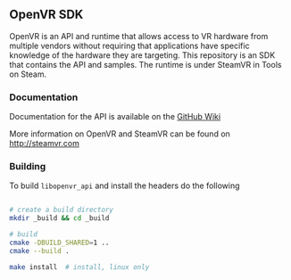 OpenVR SDK
---

OpenVR is an API and runtime that allows access to VR hardware from multiple 
vendors without requiring that applications have specific knowledge of the 
hardware they are targeting. This repository is an SDK that contains the API 
and samples. The runtime is under SteamVR in Tools on Steam. 

### Documentation

Documentation for the API is available on the [GitHub Wiki](https://github.com/ValveSoftware/openvr/wiki/API-Documentation)

More information on OpenVR and SteamVR can be found on http://steamvr.com


### Building
To build `libopenvr_api` and install the headers do the following
```bash

# create a build directory
mkdir _build && cd _build

# build
cmake -DBUILD_SHARED=1 ..
cmake --build .

make install  # install, linux only

```